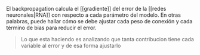 El backpropagation calcula el [[gradiente]] del error de la [[redes neuronales|RNA]] con respecto a cada parámetro del modelo. En otras palabras, puede hallar cómo se debe ajustar cada peso de conexión y cada término de bias para reducir el error.

> Lo que esta haciendo es analizando que tanta contribucion tiene cada variable al error y de esa forma ajustarlo

